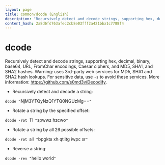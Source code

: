 ```yaml
---
layout: page
title: common/dcode (English)
description: "Recursively detect and decode strings, supporting hex, decimal, binary, base64, URL, FromChar encodings, Caesar ciphers, and MD5, SHA1, and SHA2 hashes."
content_hash: 2a8d6fd763afec2cb8e03fff2a421bba1c7788f4
---
```

# dcode

Recursively detect and decode strings, supporting hex, decimal, binary, base64, URL, FromChar encodings, Caesar ciphers, and MD5, SHA1, and SHA2 hashes.
Warning: uses 3rd-party web services for MD5, SHA1 and SHA2 hash lookups. For sensitive data, use `-s` to avoid these services.
More information: <https://github.com/s0md3v/Decodify>.

- Recursively detect and decode a string:

`dcode "`<span class="tldr-var badge badge-pill bg-dark-lm bg-white-dm text-white-lm text-dark-dm font-weight-bold">NjM3YTQyNzQ1YTQ0NGUzMg==</span>`"`

- Rotate a string by the specified offset:

`dcode -rot `<span class="tldr-var badge badge-pill bg-dark-lm bg-white-dm text-white-lm text-dark-dm font-weight-bold">11</span>` "`<span class="tldr-var badge badge-pill bg-dark-lm bg-white-dm text-white-lm text-dark-dm font-weight-bold">spwwz hzcwo</span>`"`

- Rotate a string by all 26 possible offsets:

`dcode -rot `<span class="tldr-var badge badge-pill bg-dark-lm bg-white-dm text-white-lm text-dark-dm font-weight-bold">all</span>` "`<span class="tldr-var badge badge-pill bg-dark-lm bg-white-dm text-white-lm text-dark-dm font-weight-bold">bpgkta xh qtiitg iwpc sr</span>`"`

- Reverse a string:

`dcode -rev "`<span class="tldr-var badge badge-pill bg-dark-lm bg-white-dm text-white-lm text-dark-dm font-weight-bold">hello world</span>`"`
